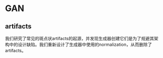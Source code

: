 # GAN

## artifacts
我们研究了常见的斑点状artifacts的起源，并发现生成器创建它们是为了规避其架构中的设计缺陷。我们重新设计了生成器中使用的normalization，从而删除了artifacts。
